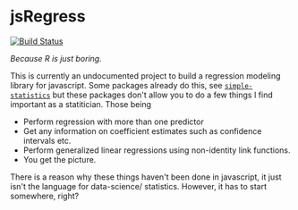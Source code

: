 # jsRegress

[![Build Status](https://travis-ci.org/nstrayer/jsRegress.svg?branch=master)](https://travis-ci.org/nstrayer/jsRegress)

_Because R is just boring._

This is currently an undocumented project to build a regression modeling
library for javascript. Some packages already do this, see [`simple-statistics`](https://github.com/simple-statistics/simple-statistics) but these packages don't allow you to do a few things I find important as a statitician. Those being

- Perform regression with more than one predictor
- Get any information on coefficient estimates such as confidence intervals etc.
- Perform generalized linear regressions using non-identity link functions.
- You get the picture.

There is a reason why these things haven't been done in javascript, it just isn't the language for data-science/ statistics. However, it has to start somewhere, right?
